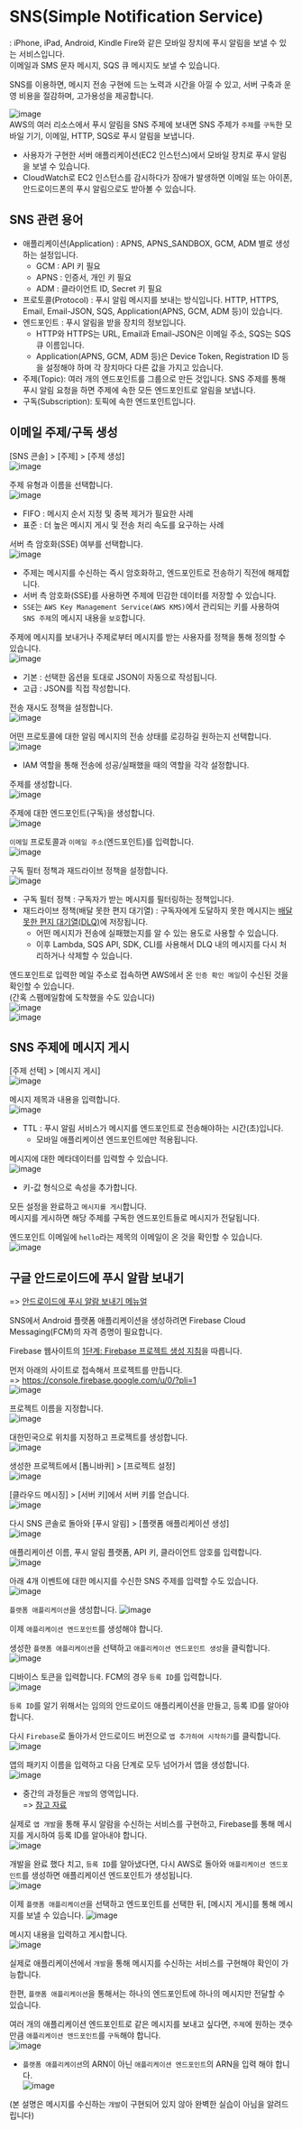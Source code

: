 # SNS(Simple Notification Service)

: iPhone, iPad, Android, Kindle Fire와 같은 모바일 장치에 푸시 알림을 보낼 수 있는 서비스입니다.   
이메일과 SMS 문자 메시지, SQS 큐 메시지도 보낼 수 있습니다.

SNS를 이용하면, 메시지 전송 구현에 드는 노력과 시간을 아낄 수 있고, 서버 구축과 운영 비용을 절감하며, 고가용성을 제공합니다.

![image](https://user-images.githubusercontent.com/43658658/147905787-f7629c0f-6642-4e5e-9c7c-cde048caa0d3.png)   
AWS의 여러 리소스에서 푸시 알림을 SNS 주제에 보내면 SNS 주제가 `주제`를 `구독`한 모바일 기기, 이메일, HTTP, SQS로 푸시 알림을 보냅니다.   
* 사용자가 구현한 서버 애플리케이션(EC2 인스턴스)에서 모바일 장치로 푸시 알림을 보낼 수 있습니다.   
* CloudWatch로 EC2 인스턴스를 감시하다가 장애가 발생하면 이메일 또는 아이폰, 안드로이드폰의 푸시 알림으로도 받아볼 수 있습니다.

## SNS 관련 용어

* 애플리케이션(Application) : APNS, APNS_SANDBOX, GCM, ADM 별로 생성하는 설정입니다. 
  - GCM : API 키 필요
  - APNS : 인증서, 개인 키 필요
  - ADM : 클라이언트 ID, Secret 키 필요
* 프로토콜(Protocol) : 푸시 알림 메시지를 보내는 방식입니다. HTTP, HTTPS, Email, Email-JSON, SQS, Application(APNS, GCM, ADM 등)이 있습니다.
* 엔드포인트 : 푸시 알림을 받을 장치의 정보입니다. 
  - HTTP와 HTTPS는 URL, Email과 Email-JSON은 이메일 주소, SQS는 SQS 큐 이름입니다. 
  - Application(APNS, GCM, ADM 등)은 Device Token, Registration ID 등을 설정해야 하며 각 장치마다 다른 값을 가지고 있습니다.
* 주제(Topic): 여러 개의 엔드포인트를 그룹으로 만든 것입니다. SNS 주제를 통해 푸시 알림 요청을 하면 주제에 속한 모든 엔드포인트로 알림을 보냅니다.
* 구독(Subscription): 토픽에 속한 엔드포인트입니다.

## 이메일 주제/구독 생성

[SNS 콘솔] > [주제] > [주제 생성]   
![image](https://user-images.githubusercontent.com/43658658/147908676-69e0908b-e135-47d4-9b1a-80704c5ddfbe.png)

주제 유형과 이름을 선택합니다.   
![image](https://user-images.githubusercontent.com/43658658/147908799-f315b88c-7108-4268-8d8f-2dcfba095a19.png)   
* FIFO : 메시지 순서 지정 및 중복 제거가 필요한 사례
* 표준 : 더 높은 메시지 게시 및 전송 처리 속도를 요구하는 사례

서버 측 암호화(SSE) 여부를 선택합니다.   
![image](https://user-images.githubusercontent.com/43658658/147908907-cb0c3e8b-8330-4391-99e2-a1a1d634e1ca.png)   
* 주제는 메시지를 수신하는 즉시 암호화하고, 엔드포인트로 전송하기 직전에 해제합니다.
* 서버 측 암호화(SSE)를 사용하면 주제에 민감한 데이터를 저장할 수 있습니다. 
* `SSE`는 `AWS Key Management Service(AWS KMS)`에서 관리되는 키를 사용하여 `SNS 주제`의 메시지 내용을 `보호`합니다.

주제에 메시지를 보내거나 주제로부터 메시지를 받는 사용자를 정책을 통해 정의할 수 있습니다.   
![image](https://user-images.githubusercontent.com/43658658/147909069-25f2c23a-a890-4d8c-a97c-d328022ff0f7.png)   
* 기본 : 선택한 옵션을 토대로 JSON이 자동으로 작성됩니다.
* 고급 : JSON를 직접 작성합니다.

전송 재시도 정책을 설정합니다.   
![image](https://user-images.githubusercontent.com/43658658/147909171-9fbf31a3-410f-4ece-93bd-ae45a35641c9.png)

어떤 프로토콜에 대한 알림 메시지의 전송 상태를 로깅하길 원하는지 선택합니다.
![image](https://user-images.githubusercontent.com/43658658/147909557-8b0de0bb-b04c-45d8-8ca9-b3c390dfa31e.png)
* IAM 역할을 통해 전송에 성공/실패했을 때의 역할을 각각 설정합니다.

주제를 생성합니다.   
![image](https://user-images.githubusercontent.com/43658658/147909803-bd0076ce-d1a6-4436-a6bc-a72a5bd2d1e0.png)

주제에 대한 엔드포인트(구독)을 생성합니다.   
![image](https://user-images.githubusercontent.com/43658658/147909850-42806fa1-8465-470a-b7ed-25092e9ce89c.png)

`이메일` 프로토콜과 `이메일 주소`(엔드포인트)를 입력합니다.   
![image](https://user-images.githubusercontent.com/43658658/147909949-053e1048-8d5f-45a5-9df1-d201133c88a0.png)

구독 필터 정책과 재드라이브 정책을 설정합니다.   
![image](https://user-images.githubusercontent.com/43658658/147910002-8f7c6934-10ec-4212-9223-f05ef3b8d3e0.png)   
* 구독 필터 정책 : 구독자가 받는 메시지를 필터링하는 정책입니다.
* 재드라이브 정책(배달 못한 편지 대기열) : 구독자에게 도달하지 못한 메시지는 [배달 못한 편지 대기열(DLQ)](https://docs.aws.amazon.com/ko_kr/sns/latest/dg/sns-dead-letter-queues.html)에 저장됩니다.
  - 어떤 메시지가 전송에 실패했는지를 알 수 있는 용도로 사용할 수 있습니다.
  - 이후 Lambda, SQS API, SDK, CLI를 사용해서 DLQ 내의 메시지를 다시 처리하거나 삭제할 수 있습니다. 

엔드포인트로 입력한 메일 주소로 접속하면 AWS에서 온 `인증 확인 메일`이 수신된 것을 확인할 수 있습니다.   
(간혹 스팸메일함에 도착했을 수도 있습니다)   
![image](https://user-images.githubusercontent.com/43658658/147910510-2cf5edd2-034a-40f1-8ed8-bc8eabc24455.png)   
![image](https://user-images.githubusercontent.com/43658658/147910530-13e66fd0-60b5-4cb2-a6c9-6a0cbf1ad9f6.png)

## SNS 주제에 메시지 게시

[주제 선택] > [메시지 게시]   
![image](https://user-images.githubusercontent.com/43658658/147910596-4b6f1a24-9308-486d-8151-a07ba4a78a40.png)

메시지 제목과 내용을 입력합니다.   
![image](https://user-images.githubusercontent.com/43658658/147910758-9caad858-d9ac-495e-9e0b-cd965b086dea.png)   
* TTL : 푸시 알림 서비스가 메시지를 엔드포인트로 전송해야하는 시간(초)입니다.
  - 모바일 애플리케이션 엔드포인트에만 적용됩니다.

메시지에 대한 메타데이터를 입력할 수 있습니다.   
![image](https://user-images.githubusercontent.com/43658658/147910962-696fa1d0-e4e8-417c-af9b-62c15fb94c33.png)   
* 키-값 형식으로 속성을 추가합니다.

모든 설정을 완료하고 `메시지를 게시`합니다.   
메시지를 게시하면 해당 주제를 구독한 엔드포인트들로 메시지가 전달됩니다.

엔드포인트 이메일에 `hello`라는 제목의 이메일이 온 것을 확인할 수 있습니다.   
![image](https://user-images.githubusercontent.com/43658658/147911029-ec545162-153e-4f2b-b358-3f5afa211cb0.png)

## 구글 안드로이드에 푸시 알람 보내기

=> [안드로이드에 푸시 알람 보내기 메뉴얼](https://aws.amazon.com/ko/premiumsupport/knowledge-center/create-android-push-messaging-sns/)

SNS에서 Android 플랫폼 애플리케이션을 생성하려면 Firebase Cloud Messaging(FCM)의 자격 증명이 필요합니다.

Firebase 웹사이트의 [1단계: Firebase 프로젝트 생성 지침](https://firebase.google.com/docs/web/setup/#create-firebase-project)을 따릅니다.

먼저 아래의 사이트로 접속해서 프로젝트를 만듭니다.   
=> https://console.firebase.google.com/u/0/?pli=1   
![image](https://user-images.githubusercontent.com/43658658/147915412-f44b5a4f-be51-4292-ad83-cf0c38359370.png)

프로젝트 이름을 지정합니다.   
![image](https://user-images.githubusercontent.com/43658658/147915458-6c1f55ca-dc8e-4786-a852-6acf616a8bf3.png)

대한민국으로 위치를 지정하고 프로젝트를 생성합니다.   
![image](https://user-images.githubusercontent.com/43658658/147915488-129d37a1-36ae-4d2f-80c2-1a265fe00104.png)

생성한 프로젝트에서 [톱니바퀴] > [프로젝트 설정]   
![image](https://user-images.githubusercontent.com/43658658/147915958-a9393ef6-b8ff-4fe7-928a-7c542235d688.png)

[클라우드 메시징] > [서버 키]에서 서버 키를 얻습니다.   
![image](https://user-images.githubusercontent.com/43658658/147916000-221971d7-cfad-4c3f-8347-1d32e0d9296e.png)

다시 SNS 콘솔로 돌아와 [푸시 알림] > [플랫폼 애플리케이션 생성]   
![image](https://user-images.githubusercontent.com/43658658/147913847-8f9765f3-f00d-4714-af40-6efa41030655.png)

애플리케이션 이름, 푸시 알림 플랫폼, API 키, 클라이언트 암호를 입력합니다.   
![image](https://user-images.githubusercontent.com/43658658/147916086-1b266ee7-9a42-4f26-a384-7b1a01fd467d.png)

아래 4개 이벤트에 대한 메시지를 수신한 SNS 주제를 입력할 수도 있습니다.   
![image](https://user-images.githubusercontent.com/43658658/147914063-efea82a2-060f-4b3a-a7fb-77dfc966b054.png)

`플랫폼 애플리케이션`을 생성합니다.
![image](https://user-images.githubusercontent.com/43658658/147916234-4c86289d-e7b3-4c53-b944-047b472cd84e.png)   

이제 `애플리케이션 엔드포인트`를 생성해야 합니다.

생성한 `플랫폼 애플리케이션`을 선택하고 `애플리케이션 엔드포인트 생성`을 클릭합니다.   
![image](https://user-images.githubusercontent.com/43658658/147916659-ff64396e-6fbd-4393-a391-4411b0648bd6.png)

디바이스 토큰을 입력합니다. FCM의 경우 `등록 ID`를 입력합니다.    
![image](https://user-images.githubusercontent.com/43658658/147939131-9960fd16-a637-4e28-8968-239ee426d6a6.png)   

`등록 ID`를 알기 위해서는 임의의 안드로이드 애플리케이션을 만들고, 등록 ID를 알아야 합니다.   

다시 `Firebase`로 돌아가서 안드로이드 버전으로 `앱 추가하여 시작하기`를 클릭합니다.   
![image](https://user-images.githubusercontent.com/43658658/147933569-606d4145-1d86-45e6-8efe-342730810d85.png)

앱의 패키지 이름을 입력하고 다음 단계로 모두 넘어가서 앱을 생성합니다.   
![image](https://user-images.githubusercontent.com/43658658/147939720-df3a851b-7a7e-45cb-85e0-8511b309ee04.png)   
* 중간의 과정들은 `개발`의 영역입니다.   
=> [참고 자료](https://maejing.tistory.com/entry/Android-FCM%EC%9D%84-%EC%9D%B4%EC%9A%A9%ED%95%B4-Push-%EA%B5%AC%ED%98%84%ED%95%98%EA%B8%B0)

실제로 `앱 개발`을 통해 푸시 알람을 수신하는 서비스를 구현하고, Firebase를 통해 메시지를 게시하여 등록 ID를 알아내야 합니다.   
![image](https://user-images.githubusercontent.com/43658658/147941493-1e16cf76-7fe1-4f3f-a635-a419553cffef.png)

개발을 완료 했다 치고, `등록 ID`를 알아냈다면, 다시 AWS로 돌아와 `애플리케이션 엔드포인트`를 생성하면 애플리케이션 엔드포인트가 생성됩니다.   
![image](https://user-images.githubusercontent.com/43658658/147939583-1477fec4-91e4-40d3-8ba3-b67afaac75fa.png)

이제 `플랫폼 애플리케이션`을 선택하고 엔드포인트를 선택한 뒤, [메시지 게시]를 통해 메시지를 보낼 수 있습니다.
![image](https://user-images.githubusercontent.com/43658658/147939891-a9552be1-a9c8-4315-b308-6e95af5d58b2.png)

메시지 내용을 입력하고 게시합니다.   
![image](https://user-images.githubusercontent.com/43658658/147940158-a2aaf28e-1d92-413a-b6c4-cafbc46ea455.png)

실제로 애플리케이션에서 `개발`을 통해 메시지를 수신하는 서비스를 구현해야 확인이 가능합니다.   

한편, `플랫폼 애플리케이션`을 통해서는 하나의 엔드포인트에 하나의 메시지만 전달할 수 있습니다.   

여러 개의 애플리케이션 엔드포인트로 같은 메시지를 보내고 싶다면, `주제`에 원하는 갯수 만큼 `애플리케이션 엔드포인트`를 `구독`해야 합니다.   
![image](https://user-images.githubusercontent.com/43658658/147940872-99201801-8fbe-4d86-8728-8c982d9dcbc0.png)
* `플랫폼 애플리케이션`의 ARN이 아닌 `애플리케이션 엔드포인트`의 ARN을 입력 해야 합니다.   
![image](https://user-images.githubusercontent.com/43658658/147941128-da14212c-05fe-4571-aee2-006868c9e12d.png)

(본 설명은 메시지를 수신하는 `개발`이 구현되어 있지 않아 완벽한 실습이 아님을 알려드립니다)
































